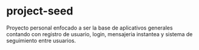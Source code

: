 # project-seed

Proyecto personal enfocado a ser la base de aplicativos generales contando con registro de usuario, login, mensajeria instantea y sistema de seguimiento entre usuarios.
